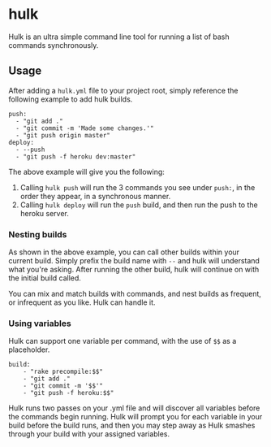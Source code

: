 hulk
====

Hulk is an ultra simple command line tool for running a list of bash commands synchronously.


## Usage

After adding a `hulk.yml` file to your project root, simply reference the following example to add hulk builds.

```YML
push:
  - "git add ."
  - "git commit -m 'Made some changes.'"
  - "git push origin master"
deploy:
  - --push
  - "git push -f heroku dev:master"
```

The above example will give you the following: 
 1. Calling `hulk push` will run the 3 commands you see under `push:`, in the order they appear, in a synchronous manner.
 2. Calling `hulk deploy` will run the `push` build, and then run the push to the heroku server. 

### Nesting builds

As shown in the above example, you can call other builds within your current build. Simply prefix the build name with `--` and hulk will understand what you're asking. After running the other build, hulk will continue on with the initial build called.

You can mix and match builds with commands, and nest builds as frequent, or infrequent as you like. Hulk can handle it.

### Using variables

Hulk can support one variable per command, with the use of `$$` as a placeholder.

```YML
build:
	- "rake precompile:$$"
	- "git add ."
	- "git commit -m '$$'"
	- "git push -f heroku:$$"
```

Hulk runs two passes on your .yml file and will discover all variables before the commands begin running. Hulk will prompt you for each variable in your build before the build runs, and then you may step away as Hulk smashes through your build with your assigned variables.
